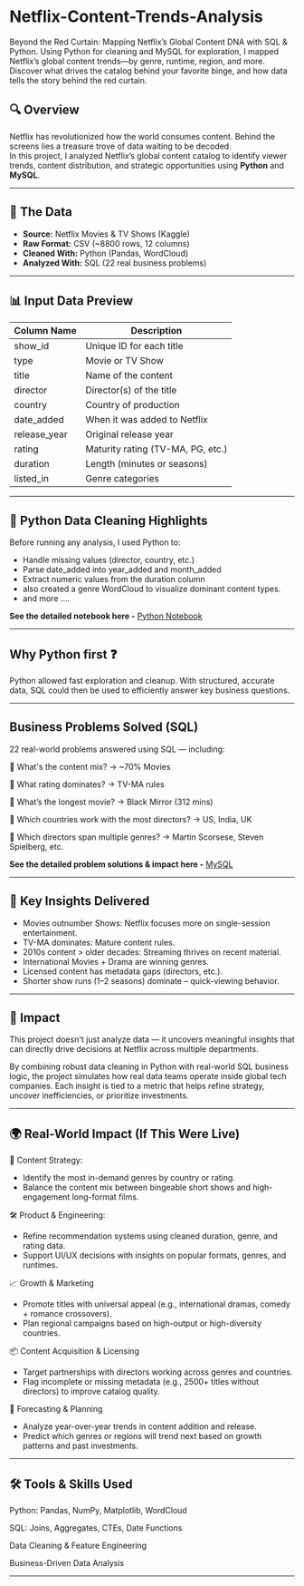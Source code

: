 # Netflix-Content-Trends-Analysis
Beyond the Red Curtain: Mapping Netflix’s Global Content DNA with SQL &amp; Python. Using Python for cleaning and MySQL for exploration, I mapped Netflix’s global content trends—by genre, runtime, region, and more. Discover what drives the catalog behind your favorite binge, and how data tells the story behind the red curtain.


## 🔍 Overview
Netflix has revolutionized how the world consumes content. Behind the screens lies a treasure trove of data waiting to be decoded.  
In this project, I analyzed Netflix’s global content catalog to identify viewer trends, content distribution, and strategic opportunities using **Python** and **MySQL**.

---

## 📁 The Data
- **Source:** Netflix Movies & TV Shows (Kaggle)
- **Raw Format:** CSV (~8800 rows, 12 columns)
- **Cleaned With:** Python (Pandas, WordCloud)
- **Analyzed With:** SQL (22 real business problems)

---

## 📊 Input Data Preview

| Column Name   | Description                                  |
|---------------|----------------------------------------------|
| show_id       | Unique ID for each title                     |
| type          | Movie or TV Show                             |
| title         | Name of the content                          |
| director      | Director(s) of the title                     |
| country       | Country of production                        |
| date_added    | When it was added to Netflix                 |
| release_year  | Original release year                        |
| rating        | Maturity rating (TV-MA, PG, etc.)            |
| duration      | Length (minutes or seasons)                  |
| listed_in     | Genre categories                             |

---

## 🧼 Python Data Cleaning Highlights

Before running any analysis, I used Python to:
- Handle missing values (director, country, etc.)
- Parse date_added into year_added and month_added
- Extract numeric values from the duration column
- also created a genre WordCloud to visualize dominant content types.
- and more ....

**See the detailed notebook here -** [Python Notebook](notebook/Netflix.ipynb)

---

## Why Python first ❓ 
Python allowed fast exploration and cleanup. With structured, accurate data, SQL could then be used to efficiently answer key business questions.

---

## Business Problems Solved (SQL)

22 real-world problems answered using SQL — including:

🎯 What's the content mix? → ~70% Movies

🎯 What rating dominates? → TV-MA rules

🎯 What’s the longest movie? → Black Mirror (312 mins)

🎯 Which countries work with the most directors? → US, India, UK

🎯 Which directors span multiple genres? → Martin Scorsese, Steven Spielberg, etc.

**See the detailed problem solutions & impact here -** [MySQL](sql/sql.md)

---

## 📌 Key Insights Delivered
- Movies outnumber Shows: Netflix focuses more on single-session entertainment.
- TV-MA dominates: Mature content rules.
- 2010s content > older decades: Streaming thrives on recent material.
- International Movies + Drama are winning genres.
- Licensed content has metadata gaps (directors, etc.).
- Shorter show runs (1–2 seasons) dominate – quick-viewing behavior.

---

## 🌟 Impact

This project doesn't just analyze data — it uncovers meaningful insights that can directly drive decisions at Netflix across multiple departments.

By combining robust data cleaning in Python with real-world SQL business logic, the project simulates how real data teams operate inside global tech companies. Each insight is tied to a metric that helps refine strategy, uncover inefficiencies, or prioritize investments.

---

## 🌍 Real-World Impact (If This Were Live)

🎯 Content Strategy:
- Identify the most in-demand genres by country or rating.
- Balance the content mix between bingeable short shows and high-engagement long-format films.

🛠️ Product & Engineering:
- Refine recommendation systems using cleaned duration, genre, and rating data.
- Support UI/UX decisions with insights on popular formats, genres, and runtimes.

📈 Growth & Marketing
- Promote titles with universal appeal (e.g., international dramas, comedy + romance crossovers).
- Plan regional campaigns based on high-output or high-diversity countries.

📦 Content Acquisition & Licensing
- Target partnerships with directors working across genres and countries.
- Flag incomplete or missing metadata (e.g., 2500+ titles without directors) to improve catalog quality.

🔮 Forecasting & Planning
- Analyze year-over-year trends in content addition and release.
- Predict which genres or regions will trend next based on growth patterns and past investments.

---

## 🛠️ Tools & Skills Used

Python:  Pandas, NumPy, Matplotlib, WordCloud

SQL:   Joins, Aggregates, CTEs, Date Functions

Data Cleaning & Feature Engineering

Business-Driven Data Analysis

---

